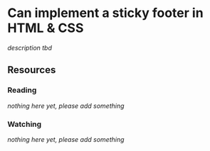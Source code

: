 # Can implement a sticky footer in HTML & CSS

_description tbd_

## Resources

### Reading

_nothing here yet, please add something_

### Watching

_nothing here yet, please add something_

